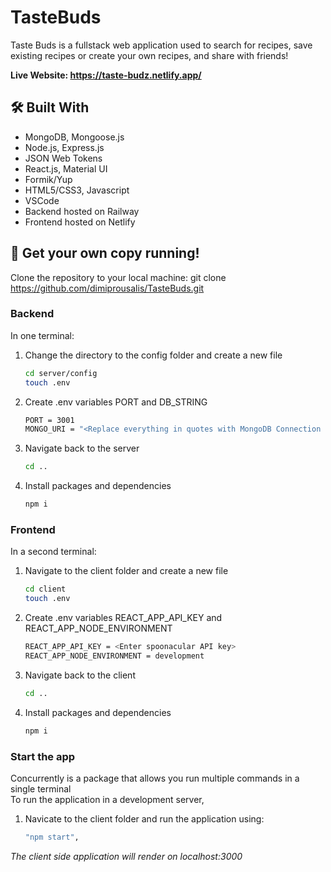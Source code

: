 # TasteBuds
Taste Buds is a fullstack web application used to search for recipes, save existing recipes or create your own recipes, and share with friends!

**Live Website: https://taste-budz.netlify.app/**

## 🛠️ Built With

- MongoDB, Mongoose.js
- Node.js, Express.js
- JSON Web Tokens
- React.js, Material UI
- Formik/Yup
- HTML5/CSS3, Javascript
- VSCode
- Backend hosted on Railway
- Frontend hosted on Netlify

<!-- GET YOUR OWN COPY -->

## 🚀 Get your own copy running!
Clone the repository to your local machine: git clone https://github.com/dimiprousalis/TasteBuds.git
### Backend
In one terminal:
1. Change the directory to the config folder and create a new file 
    ```sh 
    cd server/config
    touch .env
    ```
2. Create .env variables PORT and DB_STRING
    ```sh
    PORT = 3001 
    MONGO_URI = "<Replace everything in quotes with MongoDB Connection String>"
    ```
3. Navigate back to the server
    ```sh
    cd ..
    ```
4. Install packages and dependencies
    ```sh
    npm i
    ```

### Frontend
In a second terminal:
1. Navigate to the client folder and create a new file
    ```sh
    cd client
    touch .env
    ```
2. Create .env variables REACT_APP_API_KEY and REACT_APP_NODE_ENVIRONMENT
    ```sh
    REACT_APP_API_KEY = <Enter spoonacular API key>
    REACT_APP_NODE_ENVIRONMENT = development
    ```
3. Navigate back to the client
    ```sh
    cd ..
    ```
4. Install packages and dependencies
    ```sh
    npm i
    ```
 
### Start the app
Concurrently is a package that allows you run multiple commands in a single terminal <br />
To run the application in a development server,
1. Navicate to the client folder and run the application using:
    ```sh
    "npm start",
    ```
*The client side application will render on localhost:3000* <br />

